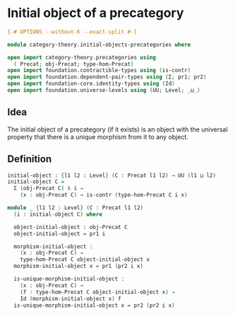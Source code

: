 # Initial object of a precategory

```agda
{-# OPTIONS --without-K --exact-split #-}

module category-theory.initial-objects-precategories where

open import category-theory.precategories using
  ( Precat; obj-Precat; type-hom-Precat)
open import foundation.contractible-types using (is-contr)
open import foundation.dependent-pair-types using (Σ; pr1; pr2)
open import foundation-core.identity-types using (Id)
open import foundation.universe-levels using (UU; Level; _⊔_)
```

## Idea

The initial object of a precategory (if it exists) is an object with the universal property that there is a unique morphism from it to any object.

## Definition

```agda
initial-object : {l1 l2 : Level} (C : Precat l1 l2) → UU (l1 ⊔ l2)
initial-object C =
  Σ (obj-Precat C) λ i →
    (x : obj-Precat C) → is-contr (type-hom-Precat C i x)

module _ {l1 l2 : Level} (C : Precat l1 l2)
  (i : initial-object C) where

  object-initial-object : obj-Precat C
  object-initial-object = pr1 i

  morphism-initial-object :
    (x : obj-Precat C) →
    type-hom-Precat C object-initial-object x
  morphism-initial-object x = pr1 (pr2 i x)

  is-unique-morphism-initial-object :
    (x : obj-Precat C) →
    (f : type-hom-Precat C object-initial-object x) →
    Id (morphism-initial-object x) f
  is-unique-morphism-initial-object x = pr2 (pr2 i x)
```
